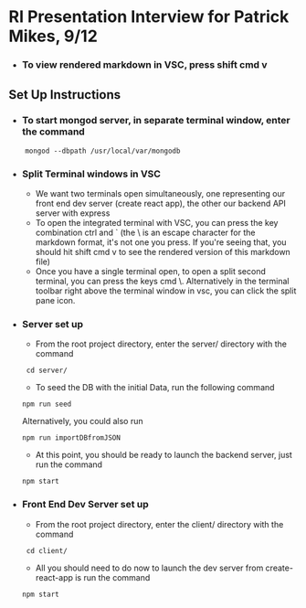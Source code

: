 # RI Presentation Interview for Patrick Mikes, 9/12

- ### To view rendered markdown in VSC, press shift cmd v 

## Set Up Instructions
- ### To start mongod server, in separate terminal window, enter the command

```
    mongod --dbpath /usr/local/var/mongodb
```

- ### Split Terminal windows in VSC
    - We want two terminals open simultaneously, one representing our front end dev server (create react app), the other our backend API server with express
    - To open the integrated terminal with VSC, you can press the key combination ctrl and \` (the \ is an escape character for the markdown format, it's not one you press. If you're seeing that, you should hit shift cmd v to see the rendered version of this markdown file) 
    - Once you have a single terminal open, to open a split second terminal, you can press the keys cmd \\. Alternatively in the terminal toolbar right above the terminal window in vsc, you can click the split pane icon.
    
- ### Server set up
    - From the root project directory, enter the server/ directory with the command
    ```
     cd server/
    ```
    - To seed the DB with the initial Data, run the following command
    ```
    npm run seed
    ```
    Alternatively, you could also run
    ```
    npm run importDBfromJSON
    ```
    - At this point, you should be ready to launch the backend server, just run the command
    ```
    npm start
    ```

- ### Front End Dev Server set up
    - From the root project directory, enter the client/ directory with the command
    ```
     cd client/
    ```
    - All you should need to do now to launch the dev server from create-react-app is run the command
    ```
    npm start
    ```
